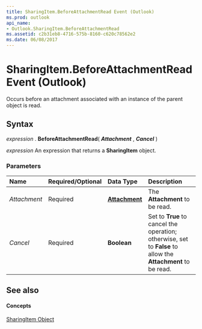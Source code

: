 ```yaml
---
title: SharingItem.BeforeAttachmentRead Event (Outlook)
ms.prod: outlook
api_name:
- Outlook.SharingItem.BeforeAttachmentRead
ms.assetid: c2b31eb8-4716-575b-8160-c620c78562e2
ms.date: 06/08/2017
---
```



# SharingItem.BeforeAttachmentRead Event (Outlook)

Occurs before an attachment associated with an instance of the parent object is read.


## Syntax

 _expression_ . **BeforeAttachmentRead**( **_Attachment_** , **_Cancel_** )

 _expression_ An expression that returns a **SharingItem** object.


### Parameters



|**Name**|**Required/Optional**|**Data Type**|**Description**|
|:-----|:-----|:-----|:-----|
| _Attachment_|Required| **[Attachment](Outlook.Attachment.md)**|The  **Attachment** to be read.|
| _Cancel_|Required| **Boolean**|Set to  **True** to cancel the operation; otherwise, set to **False** to allow the **Attachment** to be read.|

## See also


#### Concepts


[SharingItem Object](Outlook.SharingItem.md)

